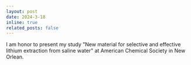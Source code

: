 ```yaml
---
layout: post
date: 2024-3-18
inline: true
related_posts: false
---
```


I am honor to present my study "New material for selective and effective lithium extraction from saline water" at American Chemical Society in New Orlean.

